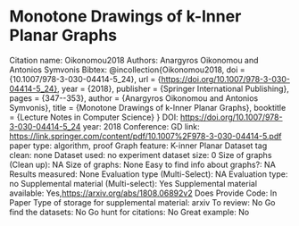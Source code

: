 # Monotone Drawings of k-Inner Planar Graphs

Citation name: Oikonomou2018
Authors: Anargyros Oikonomou and Antonios Symvonis
Bibtex: @incollection{Oikonomou2018,
doi = {10.1007/978-3-030-04414-5_24},
url = {https://doi.org/10.1007/978-3-030-04414-5_24},
year = {2018},
publisher = {Springer International Publishing},
pages = {347--353},
author = {Anargyros Oikonomou and Antonios Symvonis},
title = {Monotone Drawings of k-Inner Planar Graphs},
booktitle = {Lecture Notes in Computer Science}
}
DOI: https://doi.org/10.1007/978-3-030-04414-5_24
year: 2018
Conference: GD
link: https://link.springer.com/content/pdf/10.1007%2F978-3-030-04414-5.pdf
paper type: algorithm, proof
Graph feature: K-inner Planar
Dataset tag clean: none
Dataset used: no experiment
dataset size: 0
Size of graphs (Clean up): NA
Size of graphs: None
Easy to find info about graphs?: NA
Results measured: None
Evaluation type (Multi-Select): NA
Evaluation type: no
Supplemental material (Multi-select): Yes
Supplemental material available: Yes,https://arxiv.org/abs/1808.06892v2
Does Provide Code: In Paper
Type of storage for supplemental material: arxiv
To review: No
Go find the datasets: No
Go hunt for citations: No
Great example: No